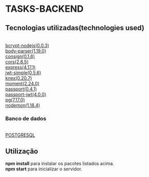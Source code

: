<h1>TASKS-BACKEND</h1>

<h2>Tecnologias utilizadas(technologies used)</h2><br />
<a href="https://www.npmjs.com/package/bcrypt-nodejs">bcrypt-nodejs(0.0.3)</a><br />
<a href="https://www.npmjs.com/package/body-parser">body-parser(1.19.0)</a><br />
<a href="https://www.npmjs.com/package/consign">consign(0.1.6)</a><br />
<a href="https://www.npmjs.com/package/cors">cors(2.8.5)</a><br />
<a href="https://www.npmjs.com/package/express">express(4.17.1)</a><br />
<a href="https://www.npmjs.com/package/jwt-simple">jwt-simple(0.5.6)</a><br />
<a href="https://www.npmjs.com/package/knex">knex(0.20.7)</a><br />
<a href="https://www.npmjs.com/package/moment">moment(2.24.0)</a><br />
<a href="https://www.npmjs.com/package/passport">passport(0.4.1)</a><br />
<a href="https://www.npmjs.com/package/passport-jwt">passport-jwt(4.0.0)</a><br />
<a href="https://www.npmjs.com/package/pg">pg(7.17.0)</a><br />
<a href="https://www.npmjs.com/package/nodemon">nodemon(1.18.4)</a><br />
<h3>Banco de dados</h3><br />
<a href="https://www.postgresql.org/">POSTGRESQL</a>

<h2>Utilização</h2>

<strong>npm install</strong> para instalar os pacotes listados acima.<br />
<strong>npm start</strong> para inicializar o servidor.
